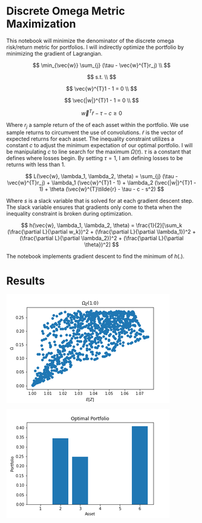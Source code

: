 # Discrete Omega Metric Maximization 

This notebook will minimize the denominator of the discrete omega risk/return metric for portfolios. I will indirectly optimize the portfolio by minimizing the gradient of Lagrangian.

$$
    \min_{\vec{w}} \sum_{j} (\tau - \vec{w}^{T}r_j) \\
$$

$$
    s.t. \\
$$

$$
    \vec{w}^{T}1 - 1 = 0 \\
$$

$$
    \vec{|w|}^{T}1 - 1 = 0 \\
$$

$$
    \vec{w}^{T}\tilde{r} - \tau - c \geq 0
$$

Where $r_j$ a sample return of the of each asset within the portfolio. We use sample returns to circumvent the use of convolutions. $\tilde{r}$ is the vector of expected returns for each asset. The inequality constraint utilizes a constant $c$ to adjust the minimum expectation of our optimal portfolio. I will be manipulating $c$ to line search for the maximum $\Omega(\tau)$. $\tau$ is a constant that defines where losses begin. By setting $\tau =1$, I am defining losses to be returns with less than $1$.

$$
L(\vec{w}, \lambda_1, \lambda_2, \theta) = \sum_{j} (\tau - \vec{w}^{T}r_j) + \lambda_1 (\vec{w}^{T}1 - 1) + \lambda_2 (\vec{|w|}^{T}1 - 1) + \theta (\vec{w}^{T}\tilde{r} - \tau - c - s^2)
$$

Where $s$ is a slack variable that is solved for at each gradient descent step. The slack variable ensures that gradients only come to theta when the inequality constraint is broken during optimization.

$$
h(\vec{w}, \lambda_1, \lambda_2, \theta) = \frac{1}{2}[\sum_k (\frac{\partial L}{\partial w_k})^2 + (\frac{\partial L}{\partial \lambda_1})^2 + (\frac{\partial L}{\partial \lambda_2})^2 + (\frac{\partial L}{\partial \theta})^2]
$$

The notebook implements gradient descent to find the minimum of $h(.)$.

# Results
![](images/omeg_expect.png)

![](images/port_title.png)
